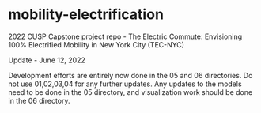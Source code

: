 # mobility-electrification
2022 CUSP Capstone project repo - The Electric Commute: Envisioning 100% Electrified Mobility in New York City (TEC-NYC)


Update - June 12, 2022

Development efforts are entirely now done in the 05 and 06 directories. Do not use 01,02,03,04 for any further updates. Any updates to the models need to be done in the 05 directory, and visualization work should be done in the 06 directory.